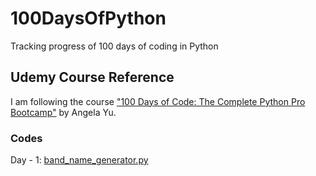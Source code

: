 # 100DaysOfPython
Tracking progress of 100 days of coding in Python

## Udemy Course Reference
I am following the course ["100 Days of Code: The Complete Python Pro Bootcamp"](https://www.udemy.com/course/100-days-of-code) by Angela Yu.

### Codes
Day - 1: [band_name_generator.py](day-1/band_name_generator.py)
